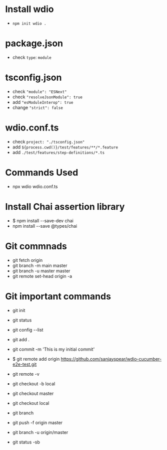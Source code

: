 # Install wdio
- `npm init wdio .`

# package.json
- check `type`: `module`

# tsconfig.json
- check `"module": "ESNext"`
- check `"resolveJsonModule": true`
- add `"esModuleInterop": true`
- change `"strict": false`

# wdio.conf.ts
- check `project: "./tsconfig.json"`
- add `${process.cwd()}/test/features/**/*.feature`
- add `./test/features/step-definitions/*.ts`

# Commands Used
- npx wdio wdio.conf.ts

# Install Chai assertion library
- $ npm install --save-dev chai
- npm install --save @types/chai

# Git commnads
- git fetch origin
- git branch -m main master
- git branch -u master master
- git remote set-head origin -a

# Git important commands
- git init
- git status
- git config --list
- git add .
-  git commit -m 'This is my initial commit'
- $ git remote add origin https://github.com/sanjayspear/wdio-cucumber-e2e-test.git

- git remote -v

- git checkout -b local
- git checkout master
- git checkout local
- git branch
- git push -f origin master
- git branch -u origin/master
- git status -sb

